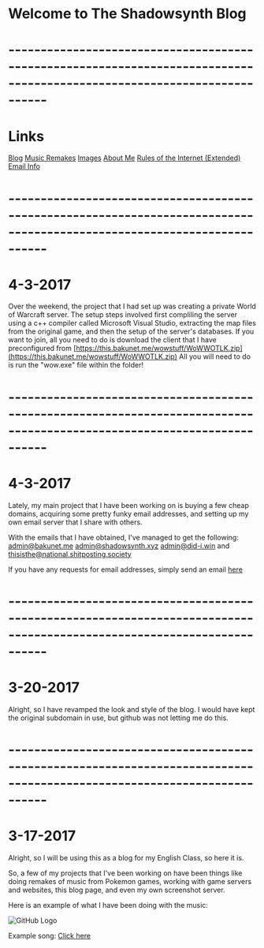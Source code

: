 # **Welcome to The Shadowsynth Blog**
# **------------------------------------------------------------------------------------------------------------------------**
# **Links**
[Blog](https://bakunet.me)
[Music Remakes](https://bakunet.me/music.html)
[Images](https://bakunet.me/images.html)
[About Me](https://bakunet.me/about.html)
[Rules of the Internet (Extended)](https://bakunet.me/internet.html)
[Email Info](https://bakunet.me/email_info.html)

# **------------------------------------------------------------------------------------------------------------------------**

# **4-3-2017**

Over the weekend, the project that I had set up was creating a private World of Warcraft server. The setup steps involved first compliling the server using a c++ compiler called Microsoft Visual Studio, extracting the map files from the original game, and then the setup of the server's databases. If you want to join, all you need to do is download the client that I have preconfigured from [https://this.bakunet.me/wowstuff/WoWWOTLK.zip](https://this.bakunet.me/wowstuff/WoWWOTLK.zip)
All you will need to do is run the "wow.exe" file within the folder!

# **------------------------------------------------------------------------------------------------------------------------**

# **4-3-2017**

Lately, my main project that I have been working on is buying a few cheap domains, acquiring some pretty funky email addresses, and setting up my own email server that I share with others.

With the emails that I have obtained, I've managed to get the following: admin@bakunet.me admin@shadowsynth.xyz admin@did-i.win and thisisthe@national.shitposting.society

If you have any requests for email addresses, simply send an email [here](mailto:chosensoundmusic147@gmail.com)



# **------------------------------------------------------------------------------------------------------------------------**

# **3-20-2017**

Alright, so I have revamped the look and style of the blog. I would have kept the original subdomain in use, but github was not letting me do this.

# **------------------------------------------------------------------------------------------------------------------------**

# **3-17-2017**
Alright, so I will be using this as a blog for my English Class,  so here it is.


So, a few of my projects that I've been working on have been things like doing remakes of music from Pokemon games, working with game servers and websites, this blog page, and even my own screenshot server.

 Here is an example of what I have been doing with the music: 
 
 ![GitHub Logo](https://this.bakunet.me/website/sucks/DESKTOP-Win10_-_Chrome_Remote_Desktop_1E7C406C.png)

  Example song: [Click here](https://this.bakunet.me/music/legendary_trio.mp3)
